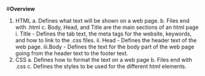 #**Overview**
1. HTML 
    a. Defines what text will be shown on a web page.
    b. Files end with .html
    c. Body, Head, and Title are the main sections of an html page
       i. Title - Defines the tab text, the meta tags for the website, keywords, and how to link to the .css files.
       ii. Head - Defines the header text of the web page.
       iii.Body - Defines the text for the body part of the web page going from the header text to the footer text.
2. CSS
    a. Defines how to format the text on a web page
    b. Files end with .css
    c. Defines the styles to be used for the different html elements.